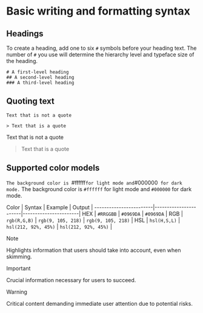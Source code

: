 # Basic writing and formatting syntax

## Headings
To create a heading, add one to six `#` symbols before your heading text. The number of `#` you use will determine the hierarchy level and typeface size of the heading.
```
# A first-level heading
## A second-level heading
### A third-level heading
```

## Quoting text
```
Text that is not a quote

> Text that is a quote
```
Text that is not a quote

> Text that is a quote


## Supported color models
`The background color is `#ffffff` for light mode and `#000000` for dark mode.`
The background color is `#ffffff` for light mode and `#000000` for dark mode.

Color	| Syntax	    | Example               | Output                |
------------------------|-----------------------|-----------------------|
HEX     | `#RRGGBB`	    | `#0969DA`             | `#0969DA`             |
RGB     | `rgb(R,G,B)`  | `rgb(9, 105, 218)`    | `rgb(9, 105, 218)`    |
HSL     | `hsl(H,S,L)`  | `hsl(212, 92%, 45%)`  | `hsl(212, 92%, 45%)`  |



> [!NOTE]
> Highlights information that users should take into account, even when skimming.

> [!IMPORTANT]
> Crucial information necessary for users to succeed.

> [!WARNING]
> Critical content demanding immediate user attention due to potential risks.
> 